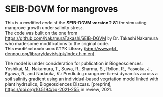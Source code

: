 # SEIB-DGVM for mangroves

This is a modified code of the **SEIB-DGVM version 2.81** for simulating mangrove growth under salinity stress.  
The code was bulit on the one from <https://github.com/NakamuraTakashi/SEIB-DGVM> by Dr. Takashi Nakamura who made some modifications to the original code.  
This modified code uses STPK Library (<http://www.gfd-dennou.org/library/davis/stpk/index.htm.en>).

The model is under consideration for publication in Biogeosciences:  
Yoshikai, M., Nakamura, T., Suwa, R., Sharma, S., Rollon, R., Yasuoka, J., Egawa, R., and Nadaoka, K.: Predicting mangrove forest dynamics across a soil salinity gradient using an individual-based vegetation model linked with plant hydraulics, Biogeosciences Discuss. [preprint], https://doi.org/10.5194/bg-2021-255, in review, 2021.
